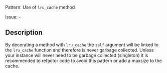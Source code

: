 Pattern: Use of `lru_cache` method

Issue: -

## Description

By decorating a method with `lru_cache` the `self` argument will be linked to the `lru_cache` function and therefore is never garbage collected. Unless your instance will never need to be garbage collected (singleton) it is recommended to refactor code to avoid this pattern or add a maxsize to the cache.
